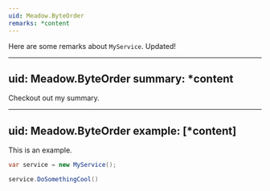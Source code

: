 ```yaml
---
uid: Meadow.ByteOrder
remarks: *content
---
```


Here are some remarks about `MyService`. Updated!

---
uid: Meadow.ByteOrder
summary: *content
---

Checkout out my summary.

---
uid: Meadow.ByteOrder
example: [*content]
---

This is an example.

```csharp
var service = new MyService();

service.DoSomethingCool()
```